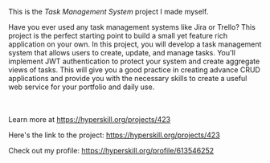 This is the *Task Management System* project I made myself.


<p>Have you ever used any task management systems like Jira or Trello? This project is the perfect starting point to build a small yet feature rich application on your own. In this project, you will develop a task management system that allows users to create, update, and manage tasks. You'll implement JWT authentication to protect your system and create aggregate views of tasks. This will give you a good practice in creating advance CRUD applications and provide you with the necessary skills to create a useful web service for your portfolio and daily use.</p><br/><br/>Learn more at <a href="https://hyperskill.org/projects/423?utm_source=ide&utm_medium=ide&utm_campaign=ide&utm_content=project-card">https://hyperskill.org/projects/423</a>

Here's the link to the project: https://hyperskill.org/projects/423

Check out my profile: https://hyperskill.org/profile/613546252
